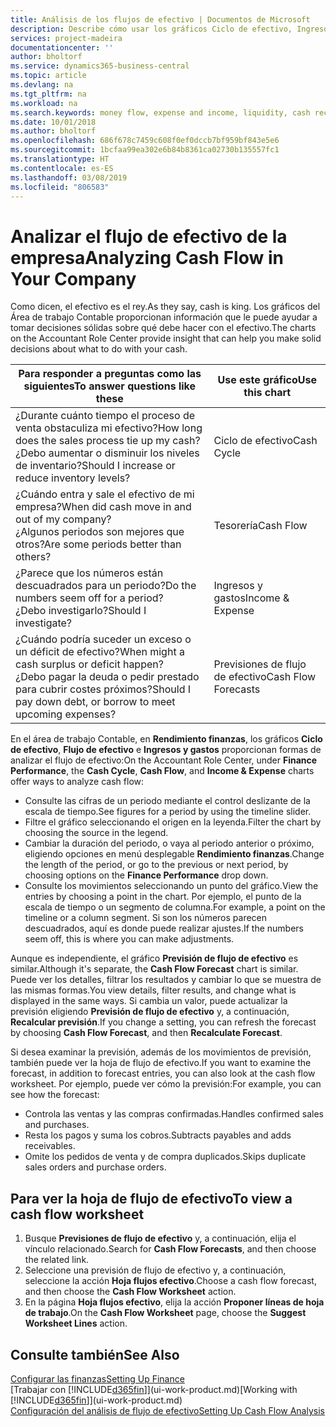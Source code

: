 ```yaml
---
title: Análisis de los flujos de efectivo | Documentos de Microsoft
description: Describe cómo usar los gráficos Ciclo de efectivo, Ingresos y gastos, Flujo de efectivo y Previsión de flujo de efectivo para analizar el flujo de dinero de entrada y salida pasado y futuro de su empresa.
services: project-madeira
documentationcenter: ''
author: bholtorf
ms.service: dynamics365-business-central
ms.topic: article
ms.devlang: na
ms.tgt_pltfrm: na
ms.workload: na
ms.search.keywords: money flow, expense and income, liquidity, cash receipts minus cash payments, Cartera
ms.date: 10/01/2018
ms.author: bholtorf
ms.openlocfilehash: 686f678c7459c608f0ef0dccb7bf959bf843e5e6
ms.sourcegitcommit: 1bcfaa99ea302e6b84b8361ca02730b135557fc1
ms.translationtype: HT
ms.contentlocale: es-ES
ms.lasthandoff: 03/08/2019
ms.locfileid: "806583"
---
```

# <a name="analyzing-cash-flow-in-your-company"></a><span data-ttu-id="d1856-103">Analizar el flujo de efectivo de la empresa</span><span class="sxs-lookup"><span data-stu-id="d1856-103">Analyzing Cash Flow in Your Company</span></span>
<span data-ttu-id="d1856-104">Como dicen, el efectivo es el rey.</span><span class="sxs-lookup"><span data-stu-id="d1856-104">As they say, cash is king.</span></span> <span data-ttu-id="d1856-105">Los gráficos del Área de trabajo Contable proporcionan información que le puede ayudar a tomar decisiones sólidas sobre qué debe hacer con el efectivo.</span><span class="sxs-lookup"><span data-stu-id="d1856-105">The charts on the Accountant Role Center provide insight that can help you make solid decisions about what to do with your cash.</span></span>  

| <span data-ttu-id="d1856-106">Para responder a preguntas como las siguientes</span><span class="sxs-lookup"><span data-stu-id="d1856-106">To answer questions like these</span></span> | <span data-ttu-id="d1856-107">Use este gráfico</span><span class="sxs-lookup"><span data-stu-id="d1856-107">Use this chart</span></span> |
| --- | --- |
| <span data-ttu-id="d1856-108">¿Durante cuánto tiempo el proceso de venta obstaculiza mi efectivo?</span><span class="sxs-lookup"><span data-stu-id="d1856-108">How long does the sales process tie up my cash?</span></span></br> <span data-ttu-id="d1856-109">¿Debo aumentar o disminuir los niveles de inventario?</span><span class="sxs-lookup"><span data-stu-id="d1856-109">Should I increase or reduce inventory levels?</span></span> |<span data-ttu-id="d1856-110">Ciclo de efectivo</span><span class="sxs-lookup"><span data-stu-id="d1856-110">Cash Cycle</span></span> |
| <span data-ttu-id="d1856-111">¿Cuándo entra y sale el efectivo de mi empresa?</span><span class="sxs-lookup"><span data-stu-id="d1856-111">When did cash move in and out of my company?</span></span></br> <span data-ttu-id="d1856-112">¿Algunos periodos son mejores que otros?</span><span class="sxs-lookup"><span data-stu-id="d1856-112">Are some periods better than others?</span></span> |<span data-ttu-id="d1856-113">Tesorería</span><span class="sxs-lookup"><span data-stu-id="d1856-113">Cash Flow</span></span> |
| <span data-ttu-id="d1856-114">¿Parece que los números están descuadrados para un periodo?</span><span class="sxs-lookup"><span data-stu-id="d1856-114">Do the numbers seem off for a period?</span></span></br> <span data-ttu-id="d1856-115">¿Debo investigarlo?</span><span class="sxs-lookup"><span data-stu-id="d1856-115">Should I investigate?</span></span> |<span data-ttu-id="d1856-116">Ingresos y gastos</span><span class="sxs-lookup"><span data-stu-id="d1856-116">Income & Expense</span></span> |
| <span data-ttu-id="d1856-117">¿Cuándo podría suceder un exceso o un déficit de efectivo?</span><span class="sxs-lookup"><span data-stu-id="d1856-117">When might a cash surplus or deficit happen?</span></span></br> <span data-ttu-id="d1856-118">¿Debo pagar la deuda o pedir prestado para cubrir costes próximos?</span><span class="sxs-lookup"><span data-stu-id="d1856-118">Should I pay down debt, or borrow to meet upcoming expenses?</span></span> |<span data-ttu-id="d1856-119">Previsiones de flujo de efectivo</span><span class="sxs-lookup"><span data-stu-id="d1856-119">Cash Flow Forecasts</span></span> |

<span data-ttu-id="d1856-120">En el área de trabajo Contable, en **Rendimiento finanzas**, los gráficos **Ciclo de efectivo**, **Flujo de efectivo** e **Ingresos y gastos** proporcionan formas de analizar el flujo de efectivo:</span><span class="sxs-lookup"><span data-stu-id="d1856-120">On the Accountant Role Center, under **Finance Performance**, the **Cash Cycle**, **Cash Flow**, and **Income & Expense** charts offer ways to analyze cash flow:</span></span>  

* <span data-ttu-id="d1856-121">Consulte las cifras de un periodo mediante el control deslizante de la escala de tiempo.</span><span class="sxs-lookup"><span data-stu-id="d1856-121">See figures for a period by using the timeline slider.</span></span>  
* <span data-ttu-id="d1856-122">Filtre el gráfico seleccionando el origen en la leyenda.</span><span class="sxs-lookup"><span data-stu-id="d1856-122">Filter the chart by choosing the source in the legend.</span></span>  
* <span data-ttu-id="d1856-123">Cambiar la duración del periodo, o vaya al periodo anterior o próximo, eligiendo opciones en menú desplegable **Rendimiento finanzas**.</span><span class="sxs-lookup"><span data-stu-id="d1856-123">Change the length of the period, or go to the previous or next period, by choosing options on the **Finance Performance** drop down.</span></span>  
* <span data-ttu-id="d1856-124">Consulte los movimientos seleccionando un punto del gráfico.</span><span class="sxs-lookup"><span data-stu-id="d1856-124">View the entries by choosing a point in the chart.</span></span> <span data-ttu-id="d1856-125">Por ejemplo, el punto de la escala de tiempo o un segmento de columna.</span><span class="sxs-lookup"><span data-stu-id="d1856-125">For example, a point on the timeline or a column segment.</span></span> <span data-ttu-id="d1856-126">Si son los números parecen descuadrados, aquí es donde puede realizar ajustes.</span><span class="sxs-lookup"><span data-stu-id="d1856-126">If the numbers seem off, this is where you can make adjustments.</span></span>  

<span data-ttu-id="d1856-127">Aunque es independiente, el gráfico **Previsión de flujo de efectivo** es similar.</span><span class="sxs-lookup"><span data-stu-id="d1856-127">Although it's separate, the **Cash Flow Forecast** chart is similar.</span></span> <span data-ttu-id="d1856-128">Puede ver los detalles, filtrar los resultados y cambiar lo que se muestra de las mismas formas.</span><span class="sxs-lookup"><span data-stu-id="d1856-128">You view details, filter results, and change what is displayed in the same ways.</span></span> <span data-ttu-id="d1856-129">Si cambia un valor, puede actualizar la previsión eligiendo **Previsión de flujo de efectivo** y, a continuación, **Recalcular previsión**.</span><span class="sxs-lookup"><span data-stu-id="d1856-129">If you change a setting, you can refresh the forecast by choosing **Cash Flow Forecast**, and then **Recalculate Forecast**.</span></span>

<span data-ttu-id="d1856-130">Si desea examinar la previsión, además de los movimientos de previsión, también puede ver la hoja de flujo de efectivo.</span><span class="sxs-lookup"><span data-stu-id="d1856-130">If you want to examine the forecast, in addition to forecast entries, you can also look at the cash flow worksheet.</span></span> <span data-ttu-id="d1856-131">Por ejemplo, puede ver cómo la previsión:</span><span class="sxs-lookup"><span data-stu-id="d1856-131">For example, you can see how the forecast:</span></span>

* <span data-ttu-id="d1856-132">Controla las ventas y las compras confirmadas.</span><span class="sxs-lookup"><span data-stu-id="d1856-132">Handles confirmed sales and purchases.</span></span>  
* <span data-ttu-id="d1856-133">Resta los pagos y suma los cobros.</span><span class="sxs-lookup"><span data-stu-id="d1856-133">Subtracts payables and adds receivables.</span></span>  
* <span data-ttu-id="d1856-134">Omite los pedidos de venta y de compra duplicados.</span><span class="sxs-lookup"><span data-stu-id="d1856-134">Skips duplicate sales orders and purchase orders.</span></span>  

## <a name="to-view-a-cash-flow-worksheet"></a><span data-ttu-id="d1856-135">Para ver la hoja de flujo de efectivo</span><span class="sxs-lookup"><span data-stu-id="d1856-135">To view a cash flow worksheet</span></span>
1. <span data-ttu-id="d1856-136">Busque **Previsiones de flujo de efectivo** y, a continuación, elija el vínculo relacionado.</span><span class="sxs-lookup"><span data-stu-id="d1856-136">Search for **Cash Flow Forecasts**, and then choose the related link.</span></span>  
2. <span data-ttu-id="d1856-137">Seleccione una previsión de flujo de efectivo y, a continuación, seleccione la acción **Hoja flujos efectivo**.</span><span class="sxs-lookup"><span data-stu-id="d1856-137">Choose a cash flow forecast, and then choose the **Cash Flow Worksheet** action.</span></span>  
3. <span data-ttu-id="d1856-138">En la página **Hoja flujos efectivo**, elija la acción **Proponer líneas de hoja de trabajo**.</span><span class="sxs-lookup"><span data-stu-id="d1856-138">On the **Cash Flow Worksheet** page, choose the **Suggest Worksheet Lines** action.</span></span>  

## <a name="see-also"></a><span data-ttu-id="d1856-139">Consulte también</span><span class="sxs-lookup"><span data-stu-id="d1856-139">See Also</span></span>
[<span data-ttu-id="d1856-140">Configurar las finanzas</span><span class="sxs-lookup"><span data-stu-id="d1856-140">Setting Up Finance</span></span>](finance-setup-finance.md)  
<span data-ttu-id="d1856-141">[Trabajar con [!INCLUDE[d365fin](includes/d365fin_md.md)]](ui-work-product.md)</span><span class="sxs-lookup"><span data-stu-id="d1856-141">[Working with [!INCLUDE[d365fin](includes/d365fin_md.md)]](ui-work-product.md)</span></span>  
[<span data-ttu-id="d1856-142">Configuración del análisis de flujo de efectivo</span><span class="sxs-lookup"><span data-stu-id="d1856-142">Setting Up Cash Flow Analysis</span></span>](finance-setup-cash-flow-analyses.md)  
